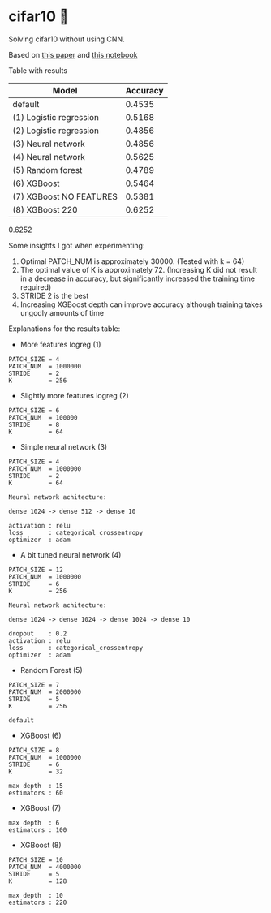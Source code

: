 # cifar10 🤪
Solving cifar10 without using CNN.

Based on [this paper](https://www-cs.stanford.edu/~acoates/papers/coatesng_nntot2012.pdf)
and [this notebook](https://github.com/marekpiotradamczyk/ml_uwr_22/blob/main/kmeans_deep_features.ipynb)

Table with results

| Model | Accuracy |
|------|----------|
| default | 0.4535 |
| (1) Logistic regression | 0.5168|
| (2) Logistic regression| 0.4856|
| (3) Neural network | 0.4856|
| (4) Neural network | 0.5625|
| (5) Random forest | 0.4789|
| (6) XGBoost | 0.5464|
| (7) XGBoost NO FEATURES | 0.5381|
| (8) XGBoost 220 | 0.6252|

0.6252


Some insights I got when experimenting:
1) Optimal PATCH_NUM is approximately 30000. (Tested with k = 64)
2) The optimal value of K is approximately 72. (Increasing K did not result in a decrease in accuracy, but significantly increased the training time required)
3) STRIDE 2 is the best
4) Increasing XGBoost depth can improve accuracy although training takes ungodly amounts of time



Explanations for the results table:
* More features logreg (1)
```
PATCH_SIZE = 4
PATCH_NUM  = 1000000
STRIDE     = 2
K          = 256
```

* Slightly more features logreg (2)
```
PATCH_SIZE = 6
PATCH_NUM  = 100000
STRIDE     = 8
K          = 64
```
* Simple neural network (3)
```
PATCH_SIZE = 4
PATCH_NUM  = 1000000
STRIDE     = 2
K          = 64

Neural network achitecture:

dense 1024 -> dense 512 -> dense 10

activation : relu
loss       : categorical_crossentropy
optimizer  : adam
```
* A bit tuned neural network (4)
```
PATCH_SIZE = 12
PATCH_NUM  = 1000000
STRIDE     = 6
K          = 256

Neural network achitecture:

dense 1024 -> dense 1024 -> dense 1024 -> dense 10

dropout    : 0.2
activation : relu
loss       : categorical_crossentropy
optimizer  : adam
```
* Random Forest (5)
```
PATCH_SIZE = 7
PATCH_NUM  = 2000000
STRIDE     = 5
K          = 256

default
```
* XGBoost (6)
```
PATCH_SIZE = 8
PATCH_NUM  = 1000000
STRIDE     = 6
K          = 32

max depth  : 15
estimators : 60
```
* XGBoost (7)
```
max depth  : 6
estimators : 100
```
* XGBoost (8)
```
PATCH_SIZE = 10
PATCH_NUM  = 4000000
STRIDE     = 5
K          = 128

max depth  : 10
estimators : 220
```
